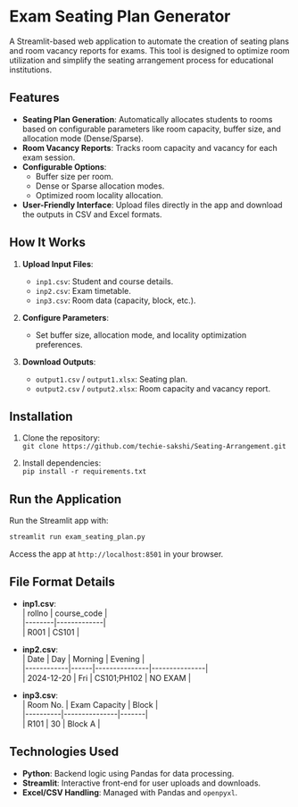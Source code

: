 # Exam Seating Plan Generator  

A Streamlit-based web application to automate the creation of seating plans and room vacancy reports for exams. This tool is designed to optimize room utilization and simplify the seating arrangement process for educational institutions.  

## Features  
- **Seating Plan Generation**: Automatically allocates students to rooms based on configurable parameters like room capacity, buffer size, and allocation mode (Dense/Sparse).  
- **Room Vacancy Reports**: Tracks room capacity and vacancy for each exam session.  
- **Configurable Options**:  
  - Buffer size per room.  
  - Dense or Sparse allocation modes.  
  - Optimized room locality allocation.  
- **User-Friendly Interface**: Upload files directly in the app and download the outputs in CSV and Excel formats.  

## How It Works  
1. **Upload Input Files**:  
   - `inp1.csv`: Student and course details.  
   - `inp2.csv`: Exam timetable.  
   - `inp3.csv`: Room data (capacity, block, etc.).  

2. **Configure Parameters**:  
   - Set buffer size, allocation mode, and locality optimization preferences.  

3. **Download Outputs**:  
   - `output1.csv` / `output1.xlsx`: Seating plan.  
   - `output2.csv` / `output2.xlsx`: Room capacity and vacancy report.  

## Installation  
1. Clone the repository:  
   ``git clone https://github.com/techie-sakshi/Seating-Arrangement.git`` 

2. Install dependencies:  
   ``pip install -r requirements.txt`` 

## Run the Application  
Run the Streamlit app with:  
```bash
streamlit run exam_seating_plan.py
```  
Access the app at `http://localhost:8501` in your browser.  

## File Format Details  
- **inp1.csv**:  
  | rollno | course_code |  
  |--------|-------------|  
  | R001   | CS101       |  

- **inp2.csv**:  
  | Date       | Day  | Morning       | Evening       |  
  |------------|------|---------------|---------------|  
  | 2024-12-20 | Fri  | CS101;PH102   | NO EXAM       |  

- **inp3.csv**:  
  | Room No. | Exam Capacity | Block |  
  |----------|---------------|-------|  
  | R101     | 30            | Block A |  

## Technologies Used  
- **Python**: Backend logic using Pandas for data processing.  
- **Streamlit**: Interactive front-end for user uploads and downloads.  
- **Excel/CSV Handling**: Managed with Pandas and `openpyxl`.  

